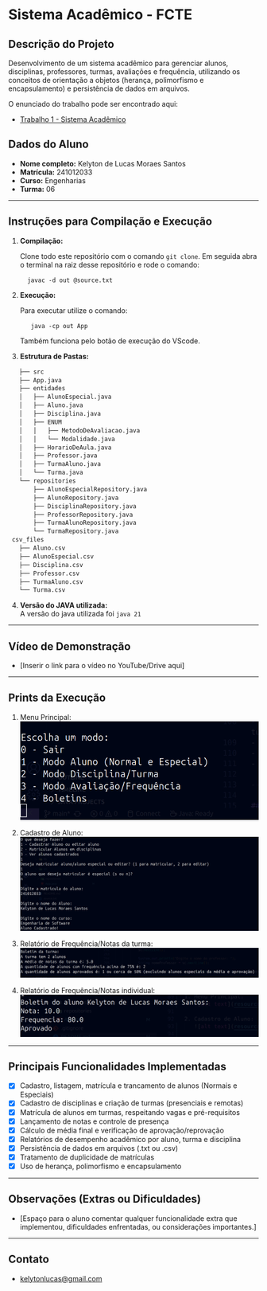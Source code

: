 # Sistema Acadêmico - FCTE

## Descrição do Projeto

Desenvolvimento de um sistema acadêmico para gerenciar alunos, disciplinas, professores, turmas, avaliações e frequência, utilizando os conceitos de orientação a objetos (herança, polimorfismo e encapsulamento) e persistência de dados em arquivos.

O enunciado do trabalho pode ser encontrado aqui:

- [Trabalho 1 - Sistema Acadêmico](https://github.com/lboaventura25/OO-T06_2025.1_UnB_FCTE/blob/main/trabalhos/ep1/README.md)

## Dados do Aluno

- **Nome completo:** Kelyton de Lucas Moraes Santos
- **Matrícula:** 241012033
- **Curso:** Engenharias
- **Turma:** 06

---

## Instruções para Compilação e Execução

1.  **Compilação:**

    Clone todo este repositório com o comando `git clone`.
    Em seguida abra o terminal na raiz desse repositório e rode o comando:

    >

          javac -d out @source.txt

    >

2.  **Execução:**

    Para executar utilize o comando:

    >

           java -cp out App

    >

    Também funciona pelo botão de execução do VScode.

3.  **Estrutura de Pastas:**

```bash
   ├── src
   ├── App.java
   ├── entidades
   │   ├── AlunoEspecial.java
   │   ├── Aluno.java
   │   ├── Disciplina.java
   │   ├── ENUM
   │   │   ├── MetodoDeAvaliacao.java
   │   │   └── Modalidade.java
   │   ├── HorarioDeAula.java
   │   ├── Professor.java
   │   ├── TurmaAluno.java
   │   └── Turma.java
   └── repositories
       ├── AlunoEspecialRepository.java
       ├── AlunoRepository.java
       ├── DisciplinaRepository.java
       ├── ProfessorRepository.java
       ├── TurmaAlunoRepository.java
       └── TurmaRepository.java
 csv_files
   ├── Aluno.csv
   ├── AlunoEspecial.csv
   ├── Disciplina.csv
   ├── Professor.csv
   ├── TurmaAluno.csv
   └── Turma.csv

```

4.  **Versão do JAVA utilizada:**  
    A versão do java utilizada foi `java 21`

---

## Vídeo de Demonstração

- [Inserir o link para o vídeo no YouTube/Drive aqui]

---

## Prints da Execução

1. Menu Principal:
   ![alt text](resources/image-1.png)

2. Cadastro de Aluno:  
   ![alt text](resources/image.png)

3. Relatório de Frequência/Notas da turma:  
   ![alt text](resources/3.png)

4. Relatório de Frequência/Notas individual:
   ![alt text](/resources/4.png)

---

## Principais Funcionalidades Implementadas

- [x] Cadastro, listagem, matrícula e trancamento de alunos (Normais e Especiais)
- [x] Cadastro de disciplinas e criação de turmas (presenciais e remotas)
- [x] Matrícula de alunos em turmas, respeitando vagas e pré-requisitos
- [x] Lançamento de notas e controle de presença
- [x] Cálculo de média final e verificação de aprovação/reprovação
- [x] Relatórios de desempenho acadêmico por aluno, turma e disciplina
- [x] Persistência de dados em arquivos (.txt ou .csv)
- [x] Tratamento de duplicidade de matrículas
- [x] Uso de herança, polimorfismo e encapsulamento

---

## Observações (Extras ou Dificuldades)

- [Espaço para o aluno comentar qualquer funcionalidade extra que implementou, dificuldades enfrentadas, ou considerações importantes.]

---

## Contato

- kelytonlucas@gmail.com
